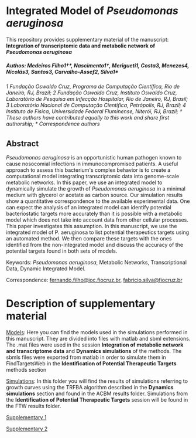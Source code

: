 # Integrated Model of *Pseudomonas aeruginosa*

This repository provides supplementary material of the manuscript: **Integration of transcriptomic data and metabolic network of *Pseudomonas aeruginosa*** 
##### Authos: Medeiros Filho1†\*, Nascimento1†, Merigueti1, Costa3, Menezes4, Nicolás3, Santos3, Carvalho-Assef2, Silva1\*

######  1 Fundação Oswaldo Cruz, Programa de Computação Científica, Rio de Janeiro, RJ, Brazil; 2 Fundação Oswaldo Cruz, Instituto Oswaldo Cruz, Laboratório de Pesquisa em Infecção Hospitalar, Rio de Janeiro, RJ, Brasil; 3 Laboratório Nacional de Computação Científica, Petrópolis, RJ, Brazil; 4 Instituto de Física, Universidade Federal Fluminense, Niterói, RJ, Brazil; † These authors have contributed equally to this work and share first authorship; \* Correspondence authors



## Abstract 


*Pseudomonas aeruginosa* is an opportunistic human pathogen known to cause nosocomial infections in immunocompromised patients. A useful approach to assess this bacterium's complex behavior is to create a computational model integrating transcriptomic data into genome-scale metabolic networks. In this paper, we use an integrated model to dynamically simulate the growth of *Pseudomonas aeruginosa* in a minimal medium with glycerol or acetate as carbon source. Our simulation results show a quantitative correspondence to the available experimental data. One can expect the analysis of an integrated model can identify potential bacteriostatic targets more accurately than it is possible with a metabolic model which does not take into account data from other cellular processes. This paper investigates this assumption. In this manuscript, we use the integrated model of P. aeruginosa to list potential therapeutics targets using an automated method. We then compare these targets with the ones identified from the non-integrated model and discuss the accuracy of the potential targets found in both sets of models.

Keywords: *Pseudomonas aeruginosa*, Metabolic  Networks, Transcriptional  Data, Dynamic Integrated Model.

Correspondence: fernando.filho@ioc.fiocruz.br, fabricio.silva@fiocruz.br 

# Description of supplementary material

[Models](https://github.com/medeirosfilho1/Integration-paeruginosa/tree/main/models): Here you can find the models used in the simulations performed in this manuscript. They are divided into files with matlab and sbml extensions. The .mat files were used in the session **Integration of metabolic network and transcriptome data** and **Dynamics simulations** of the methods. The sbmls files were exported from matlab in order to simulate them in FindTargetsWeb in the **Identification of Potential Therapeutic Targets** methods section

[Simulations](https://github.com/medeirosfilho1/Integration-paeruginosa/tree/main/Simulations): In this folder you will find the results of simulations referring to growth curves using the TRFBA algorithm described in the **Dynamics simulations** section and found in the ACBM results folder. Simulations from the **Identification of Potential Therapeutic Targets** session will be found in the FTW results folder.

[Supplementary 1](https://github.com/medeirosfilho1/Integration-paeruginosa/blob/main/Supplementary_1.pdf)

[Supplementary 2](https://github.com/medeirosfilho1/Integration-paeruginosa/blob/main/Supplementary_2.csv)

